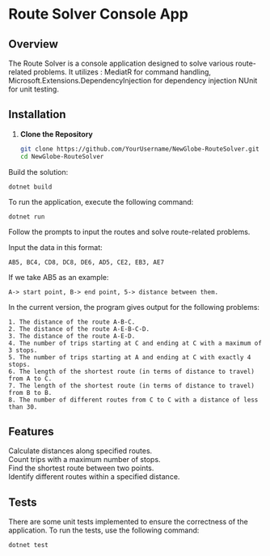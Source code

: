 # Route Solver Console App

## Overview

The Route Solver is a console application designed to solve various route-related problems. It utilizes :
  MediatR for command handling,
  Microsoft.Extensions.DependencyInjection for dependency injection
  NUnit for unit testing.


## Installation

1. **Clone the Repository**

   ```bash
   git clone https://github.com/YourUsername/NewGlobe-RouteSolver.git
   cd NewGlobe-RouteSolver

Build the solution:
     
    dotnet build

To run the application, execute the following command:

    dotnet run

Follow the prompts to input the routes and solve route-related problems.

Input the data in this format: 

    AB5, BC4, CD8, DC8, DE6, AD5, CE2, EB3, AE7

If we take AB5 as an example:

    A-> start point, B-> end point, 5-> distance between them.

In the current version, the program gives output for the following problems:

    1. The distance of the route A-B-C.
    2. The distance of the route A-E-B-C-D.
    3. The distance of the route A-E-D.
    4. The number of trips starting at C and ending at C with a maximum of 3 stops.
    5. The number of trips starting at A and ending at C with exactly 4 stops.
    6. The length of the shortest route (in terms of distance to travel) from A to C.
    7. The length of the shortest route (in terms of distance to travel) from B to B.
    8. The number of different routes from C to C with a distance of less than 30.


## Features
  Calculate distances along specified routes. <br>
  Count trips with a maximum number of stops. <br>
  Find the shortest route between two points. <br>
  Identify different routes within a specified distance. <br>

## Tests
There are some unit tests implemented to ensure the correctness of the application. To run the tests, use the following command:

    dotnet test

